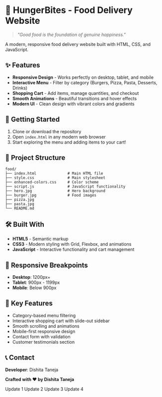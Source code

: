 # 🍔 HungerBites - Food Delivery Website

> *"Good food is the foundation of genuine happiness."* 

A modern, responsive food delivery website built with HTML, CSS, and JavaScript.

## ✨ Features

- **Responsive Design** - Works perfectly on desktop, tablet, and mobile
- **Interactive Menu** - Filter by category (Burgers, Pizza, Pasta, Desserts, Drinks)
- **Shopping Cart** - Add items, manage quantities, and checkout
- **Smooth Animations** - Beautiful transitions and hover effects
- **Modern UI** - Clean design with vibrant colors and gradients

## 🚀 Getting Started

1. Clone or download the repository
2. Open `index.html` in any modern web browser
3. Start exploring the menu and adding items to your cart!

## 📁 Project Structure

```
food/
├── index.html              # Main HTML file
├── style.css               # Main stylesheet
├── enhanced-colors.css     # Color scheme
├── script.js               # JavaScript functionality
├── hero.jpg                # Hero background
├── burger.jpg              # Food images
├── pizza.jpg
├── pasta.jpg
└── README.md
```

## 🛠️ Built With

- **HTML5** - Semantic markup
- **CSS3** - Modern styling with Grid, Flexbox, and animations
- **JavaScript** - Interactive functionality and cart management

## 📱 Responsive Breakpoints

- **Desktop**: 1200px+
- **Tablet**: 900px - 1199px
- **Mobile**: Below 900px

## 🎯 Key Features

- Category-based menu filtering
- Interactive shopping cart with slide-out sidebar
- Smooth scrolling and animations
- Mobile-first responsive design
- Contact form with validation
- Customer testimonials section


## 📞 Contact

**Developer**: Dishita Taneja


**Crafted with ❤️ by Dishita Taneja**

Update 1
Update 2
Update 3
Update 4
